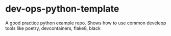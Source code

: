 # dev-ops-python-template
A good practice python example repo. Shows how to use common develeop tools like poetry, devcontainers, flake8, black
